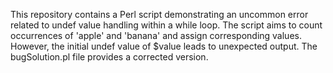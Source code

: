 This repository contains a Perl script demonstrating an uncommon error related to undef value handling within a while loop. The script aims to count occurrences of 'apple' and 'banana' and assign corresponding values. However, the initial undef value of \$value leads to unexpected output. The bugSolution.pl file provides a corrected version.